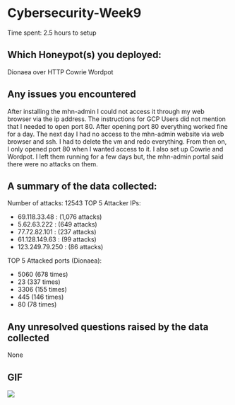 # Cybersecurity-Week9
Time spent: 2.5 hours to setup

## Which Honeypot(s) you deployed: 
Dionaea over HTTP
Cowrie
Wordpot

## Any issues you encountered
After installing the mhn-admin I could not access it through my web browser via the ip address. The instructions for GCP Users did not mention that I needed to open port 80. After opening port 80 everything worked fine for a day. The next day I had no access to the mhn-admin website via web browser and ssh. I had to delete the vm and redo everything. From then on, I only opened port 80 when I wanted access to it. I also set up Cowrie and Wordpot. I left them running for a few days but, the mhn-admin portal said there were no attacks on them.

## A summary of the data collected: 
Number of attacks: 12543
TOP 5 Attacker IPs:
 * 69.118.33.48 : (1,076 attacks)
 * 5.62.63.222 : (649 attacks)
 * 77.72.82.101 : (237 attacks)
 * 61.128.149.63 : (99 attacks)
 * 123.249.79.250 : (86 attacks)
  
TOP 5 Attacked ports (Dionaea):
* 5060 (678 times)
* 23 (337 times)
* 3306 (155 times)
* 445 (146 times)
* 80 (78 times)

## Any unresolved questions raised by the data collected
None

## GIF
<img src ="https://i.imgur.com/mpHSLqx.gif">
